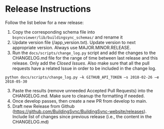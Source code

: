 # Release Instructions

Follow the list below for a new release:

1. Copy the corresponding schema file into ``bsyncviewer/lib/buildingsync_schemas/`` and rename it
2. Update version file (/app_version.txt). Update version to next appropriate version. Always use MAJOR.MINOR.RELEASE.
3. Run the ``docs/scripts/change_log.py`` script and add the changes to the CHANGELOG.md file for the range of time between last release and this release. Only add the *Closed Issues*. Also make sure that all the pull requests have a related Issue in order to be included in the change log.

```
python docs/scripts/change_log.py –k GITHUB_API_TOKEN –s 2018-02-26 –e 2018-05-30
```

3. Paste the results (remove unneeded Accepted Pull Requests) into the CHANGELOG.md. Make sure to cleanup the formatting if needed.
4. Once develop passes, then create a new PR from develop to main.
5. Draft new Release from Github (https://github.com/BuildingSync/BuildingSync-website/releases). Include list of changes since previous release (i.e., the content in the CHANGELOG.md)
